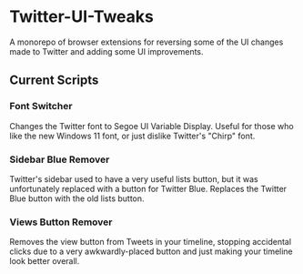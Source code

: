 # Twitter-UI-Tweaks
A monorepo of browser extensions for reversing some of the UI changes made to Twitter and adding some UI improvements.

## Current Scripts

### Font Switcher
Changes the Twitter font to Segoe UI Variable Display. Useful for those who like the new Windows 11 font, or just dislike Twitter's "Chirp" font.

### Sidebar Blue Remover
Twitter's sidebar used to have a very useful lists button, but it was unfortunately replaced with a button for Twitter Blue. Replaces the Twitter Blue button with the old lists button.

### Views Button Remover
Removes the view button from Tweets in your timeline, stopping accidental clicks due to a very awkwardly-placed button and just making your timeline look better overall.
